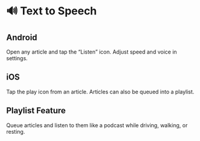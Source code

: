 # 🔊 Text to Speech

## Android

Open any article and tap the “Listen” icon. Adjust speed and voice in settings.

## iOS

Tap the play icon from an article. Articles can also be queued into a playlist.

## Playlist Feature

Queue articles and listen to them like a podcast while driving, walking, or resting.
